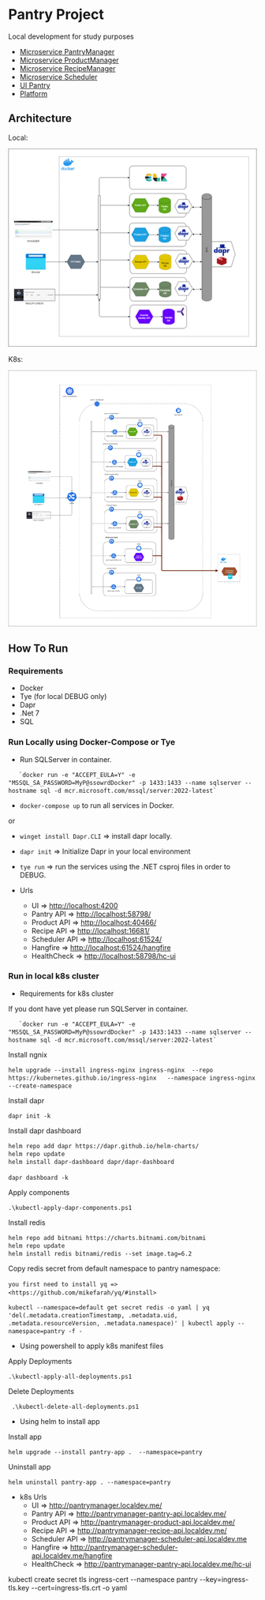 # Pantry Project

Local development for study purposes

* [Microservice PantryManager](/microservices/microservice.pantrymanager)
* [Microservice ProductManager](/microservices/microservice.productmanager)
* [Microservice RecipeManager](/microservices/microservice.recipemanager)
* [Microservice Scheduler](/microservices/microservice.scheduler)
* [UI Pantry](/microservices/ui-pantry)
* [Platform](/microservices/platform)

## Architecture

Local:

![architecture-local](/docs/arch-local.png)

K8s:

![architecture-k8s](/docs/arch-k8s.png)

## How To Run

### Requirements

* Docker
* Tye (for local DEBUG only)
* Dapr
* .Net 7
* SQL

### Run Locally using Docker-Compose or Tye

* Run SQLServer in container.

```console
   `docker run -e "ACCEPT_EULA=Y" -e "MSSQL_SA_PASSWORD=MyP@ssowrdDocker" -p 1433:1433 --name sqlserver --hostname sql -d mcr.microsoft.com/mssql/server:2022-latest`
```

* `docker-compose up` to run all services in Docker.

or

* `winget install Dapr.CLI` => install dapr locally.
* `dapr init` => Initialize Dapr in your local environment
* `tye run` => run the services using the .NET csproj files in order to DEBUG.

* Urls
  * UI => <http://localhost:4200>
  * Pantry API => <http://localhost:58798/>
  * Product API => <http://localhost:40466/>
  * Recipe API => <http://localhost:16681/>
  * Scheduler API => <http://localhost:61524/>
  * Hangfire => <http://localhost:61524/hangfire>
  * HealthCheck => <http://localhost:58798/hc-ui>

### Run in local k8s cluster

* Requirements for k8s cluster

If you dont have yet please run SQLServer in container.

```console
   `docker run -e "ACCEPT_EULA=Y" -e "MSSQL_SA_PASSWORD=MyP@ssowrdDocker" -p 1433:1433 --name sqlserver --hostname sql -d mcr.microsoft.com/mssql/server:2022-latest`
```

Install ngnix

```console
helm upgrade --install ingress-nginx ingress-nginx  --repo https://kubernetes.github.io/ingress-nginx   --namespace ingress-nginx --create-namespace
```

Install dapr

```console
dapr init -k
```

Install dapr dashboard

```console
helm repo add dapr https://dapr.github.io/helm-charts/
helm repo update
helm install dapr-dashboard dapr/dapr-dashboard

dapr dashboard -k
```

Apply components

```console
.\kubectl-apply-dapr-components.ps1     
```

Install redis

```console
helm repo add bitnami https://charts.bitnami.com/bitnami
helm repo update
helm install redis bitnami/redis --set image.tag=6.2
```

Copy redis secret from default namespace to pantry namespace:
  
`you first need to install yq => <https://github.com/mikefarah/yq/#install>`

```console
kubectl --namespace=default get secret redis -o yaml | yq 'del(.metadata.creationTimestamp, .metadata.uid, .metadata.resourceVersion, .metadata.namespace)' | kubectl apply --namespace=pantry -f -
```

* Using powershell to apply k8s manifest files

Apply Deployments

```console
.\kubectl-apply-all-deployments.ps1     
```

Delete Deployments

```console
 .\kubectl-delete-all-deployments.ps1    
```

* Using helm to install app

Install app

```console
helm upgrade --install pantry-app .  --namespace=pantry    
```

Uninstall app

```console
helm uninstall pantry-app . --namespace=pantry     
```

* k8s Urls
  * UI => <http://pantrymanager.localdev.me/>
  * Pantry API => <http://pantrymanager-pantry-api.localdev.me/>
  * Product API => <http://pantrymanager-product-api.localdev.me/>
  * Recipe API => <http://pantrymanager-recipe-api.localdev.me/>
  * Scheduler API => <http://pantrymanager-scheduler-api.localdev.me>
  * Hangfire => <http://pantrymanager-scheduler-api.localdev.me/hangfire>
  * HealthCheck => <http://pantrymanager-pantry-api.localdev.me/hc-ui>


kubectl create secret tls ingress-cert --namespace pantry --key=ingress-tls.key --cert=ingress-tls.crt -o yaml